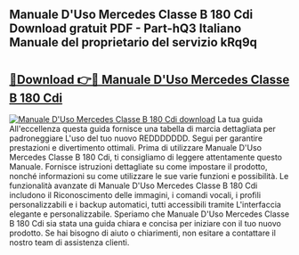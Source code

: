 ## Manuale D'Uso Mercedes Classe B 180 Cdi Download gratuit PDF - Part-hQ3 Italiano Manuale del proprietario del servizio kRq9q

# <h2><a href="http://dfbmpv.blite.top/?on=Manuale+D%27Uso+Mercedes+Classe+B+180+Cdi">🔗Download 👉🔴 Manuale D'Uso Mercedes Classe B 180 Cdi</a></h2>

[![Manuale D'Uso Mercedes Classe B 180 Cdi download](https://i.imgur.com/lujVjoI.png)](http://dfbmpv.blite.top/?on=Manuale+D%27Uso+Mercedes+Classe+B+180+Cdi)
La tua guida All'eccellenza questa guida fornisce una tabella di marcia dettagliata per padroneggiare L'uso del tuo nuovo REDDDDDDD. Segui per garantire prestazioni e divertimento ottimali. Prima di utilizzare Manuale D'Uso Mercedes Classe B 180 Cdi, ti consigliamo di leggere attentamente questo Manuale. Fornisce istruzioni dettagliate su come impostare il prodotto, nonché informazioni su come utilizzare le sue varie funzioni e possibilità. Le funzionalità avanzate di Manuale D'Uso Mercedes Classe B 180 Cdi includono il Riconoscimento delle immagini, i comandi vocali, i profili personalizzabili e i backup automatici, tutti accessibili tramite L'interfaccia elegante e personalizzabile. Speriamo che Manuale D'Uso Mercedes Classe B 180 Cdi sia stata una guida chiara e concisa per iniziare con il tuo nuovo prodotto. Se hai bisogno di aiuto o chiarimenti, non esitare a contattare il nostro team di assistenza clienti.
